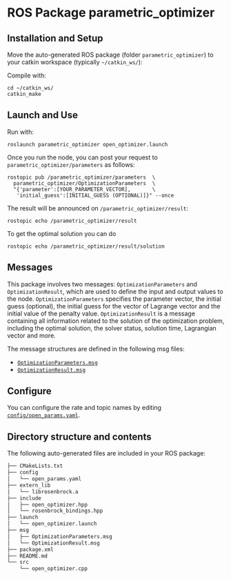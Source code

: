 # ROS Package parametric_optimizer


## Installation and Setup

Move the auto-generated ROS package (folder `parametric_optimizer`) to your catkin workspace (typically `~/catkin_ws/`):

Compile with:

```console
cd ~/catkin_ws/
catkin_make
``` 


## Launch and Use

Run with:

```
roslaunch parametric_optimizer open_optimizer.launch
```

Once you run the node, you can post your request to `parametric_optimizer/parameters` as follows:

```
rostopic pub /parametric_optimizer/parameters  \
  parametric_optimizer/OptimizationParameters  \
  "{'parameter':[YOUR_PARAMETER_VECTOR],       \
   'initial_guess':[INITIAL_GUESS (OPTIONAL)]}" --once
```

The result will be announced on `/parametric_optimizer/result`:

```
rostopic echo /parametric_optimizer/result
```

To get the optimal solution you can do

```
rostopic echo /parametric_optimizer/result/solution
```

## Messages

This package involves two messages: `OptimizationParameters` 
and `OptimizationResult`, which are used to define the input 
and output values to the node. `OptimizationParameters` specifies
the parameter vector, the initial guess (optional), the initial
guess for the vector of Lagrange vector and the initial value
of the penalty value. `OptimizationResult` is a message containing
all information related to the solution of the optimization 
problem, including the optimal solution, the solver status, 
solution time, Lagrangian vector and more. 

The message structures are defined in the following msg files:

- [`OptimizationParameters.msg`](msg/OptimizationParameters.msg)
- [`OptimizationResult.msg`](msg/OptimizationResult.msg)


## Configure

You can configure the rate and topic names by editing 
[`config/open_params.yaml`](config/open_params.yaml).


## Directory structure and contents

The following auto-generated files are included in your ROS package:

```txt
├── CMakeLists.txt
├── config
│   └── open_params.yaml
├── extern_lib
│   └── librosenbrock.a
├── include
│   ├── open_optimizer.hpp
│   └── rosenbrock_bindings.hpp
├── launch
│   └── open_optimizer.launch
├── msg
│   ├── OptimizationParameters.msg
│   └── OptimizationResult.msg
├── package.xml
├── README.md
└── src
    └── open_optimizer.cpp
```